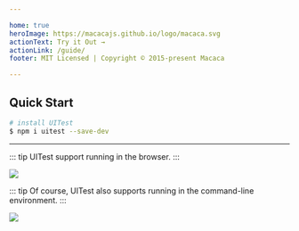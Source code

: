 ```yaml
---

home: true
heroImage: https://macacajs.github.io/logo/macaca.svg
actionText: Try it Out →
actionLink: /guide/
footer: MIT Licensed | Copyright © 2015-present Macaca

---
```


## Quick Start

```bash
# install UITest
$ npm i uitest --save-dev
```

---

::: tip
UITest support running in the browser.
:::

![](http://ww3.sinaimg.cn/large/6d308bd9gw1f6wsic5dmxj20rl0qqtbi.jpg)

::: tip
Of course, UITest also supports running in the command-line environment.
:::

![](http://ww1.sinaimg.cn/large/6d308bd9gw1f6wsibnfldg20nk0gr7kg.gif)
